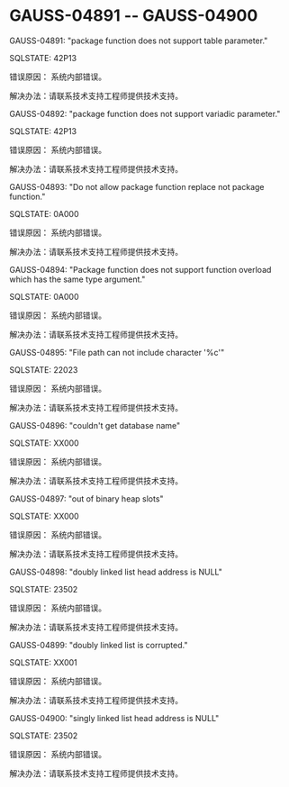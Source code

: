 # GAUSS-04891 -- GAUSS-04900

GAUSS-04891: "package function does not support table parameter."

SQLSTATE: 42P13

错误原因： 系统内部错误。

解决办法：请联系技术支持工程师提供技术支持。

GAUSS-04892: "package function does not support variadic parameter."

SQLSTATE: 42P13

错误原因： 系统内部错误。

解决办法：请联系技术支持工程师提供技术支持。

GAUSS-04893: "Do not allow package function replace not package function."

SQLSTATE: 0A000

错误原因： 系统内部错误。

解决办法：请联系技术支持工程师提供技术支持。

GAUSS-04894: "Package function does not support function overload which has the same type argument."

SQLSTATE: 0A000

错误原因： 系统内部错误。

解决办法：请联系技术支持工程师提供技术支持。

GAUSS-04895: "File path can not include character '%c'"

SQLSTATE: 22023

错误原因： 系统内部错误。

解决办法：请联系技术支持工程师提供技术支持。

GAUSS-04896: "couldn't get database name"

SQLSTATE: XX000

错误原因： 系统内部错误。

解决办法：请联系技术支持工程师提供技术支持。

GAUSS-04897: "out of binary heap slots"

SQLSTATE: XX000

错误原因： 系统内部错误。

解决办法：请联系技术支持工程师提供技术支持。

GAUSS-04898: "doubly linked list head address is NULL"

SQLSTATE: 23502

错误原因： 系统内部错误。

解决办法：请联系技术支持工程师提供技术支持。

GAUSS-04899: "doubly linked list is corrupted."

SQLSTATE: XX001

错误原因： 系统内部错误。

解决办法：请联系技术支持工程师提供技术支持。

GAUSS-04900: "singly linked list head address is NULL"

SQLSTATE: 23502

错误原因： 系统内部错误。

解决办法：请联系技术支持工程师提供技术支持。

